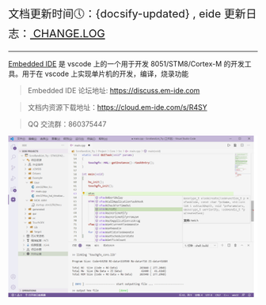 
<p style="font-size: 22px;">文档更新时间🕔：{docsify-updated} , eide 更新日志：<a href="https://marketplace.visualstudio.com/items/CL.eide/changelog"> CHANGE.LOG </a></p>

***

[Embedded IDE](https://marketplace.visualstudio.com/items?itemName=CL.eide) 是 vscode 上的一个用于开发 8051/STM8/Cortex-M 的开发工具。用于在 vscode 上实现单片机的开发，编译，烧录功能

> Embedded IDE 论坛地址: https://discuss.em-ide.com

> 文档内资源下载地址：https://cloud.em-ide.com/s/R4SY

> QQ 交流群：860375447

![preview](./preview.png)
